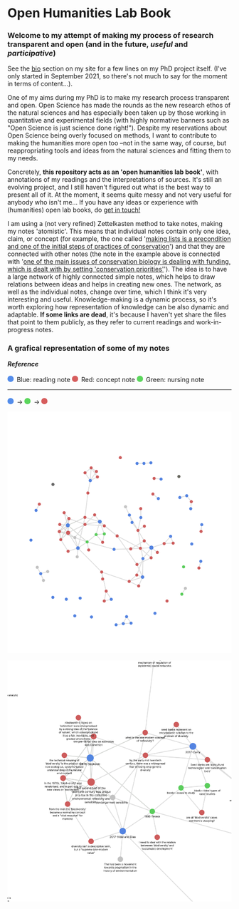 # Open Humanities Lab Book
### Welcome to my attempt of making my process of research transparent and open (and in the future, *useful* and *participative*)

See the [bio](https://www.oliviodare.com/bio.html#what-im-doing-now) section on my site for a few lines on my PhD project itself. (I've only started in September 2021, so there's not much to say for the moment in terms of content...).

One of my aims during my PhD is to make my research process transparent and open. Open Science has made the rounds as the new research ethos of the natural sciences and has especially been taken up by those working in quantitative and experimental fields (with highly normative banners such as "Open Science is just science done right!"). Despite my reservations about Open Science being overly focused on methods, I want to contribute to making the humanities more open too –not in the same way, of course, but reappropriating tools and ideas from the natural sciences and fitting them to my needs. 

Concretely, **this repository acts as an 'open humanities lab book'**, with annotations of my readings and the interpretations of sources. It's still an evolving project, and I still haven't figured out what is the best way to present all of it. At the moment, it seems quite messy and not very useful for anybody who isn't me... If you have any ideas or experience with (humanities) open lab books, do <a href="https://www.oliviodare.com/#socials-and-getting-in-touch" target="_blank">get in touch!</a>

I am using a (not very refined) Zettelkasten method to take notes, making my notes 'atomistic'. This means that individual notes contain only one idea, claim, or concept (for example, the one called '<a href="https://github.com/oliviodare/MakingKnowledge/blob/main/making%20lists%20is%20a%20precondition%20and%20one%20of%20the%20initial%20steps%20of%20practices%20of%20conservation.md" target="_blank">making lists is a precondition and one of the initial steps of practices of conservation</a>') and that they are connected with other notes (the note in the example above is connected with '<a href="https://github.com/oliviodare/MakingKnowledge/blob/main/one%20of%20the%20main%20issues%20of%20conservation%20biology%20is%20dealing%20with%20funding,%20which%20is%20dealt%20with%20by%20setting%20'conservation%20priorities'.md" target="_blank">one of the main issues of conservation biology is dealing with funding, which is dealt with by setting 'conservation priorities'</a>'). The idea is to have a large network of highly connected simple notes, which helps to draw relations between ideas and helps in creating new ones. The network, as well as the individual notes, change over time, which I think it's very interesting and useful. Knowledge-making is a dynamic process, so it's worth exploring how representation of knowledge can be also dynamic and adaptable. **If some links are dead**, it's because I haven't yet share the files that point to them publicly, as they refer to current readings and work-in-progress notes.

### A grafical representation of some of my notes
***Reference***

<svg width="17" height="18">
 <circle cx="7" cy="11" r="7" fill=#538CEA /> 
 </svg> 
Blue: reading note

<svg width="17" height="18">
 <circle cx="7" cy="11" r="7" fill=#d65c5c /> 
 </svg> 
Red: concept note

<svg width="17" height="18">
 <circle cx="7" cy="11" r="7" fill=#5BD65C /> 
 </svg> 
Green: nursing note 

---

<svg width="17" height="18">
 <circle cx="7" cy="11" r="7" fill=#538CEA /> 
 </svg> &#8594 <svg width="17" height="18">
 <circle cx="7" cy="11" r="7" fill=#5BD65C /> 
 </svg>  &#8594 <svg width="17" height="18">
 <circle cx="7" cy="11" r="7" fill=#d65c5c /> 
 </svg> 

![](Pasted%20image%2020210917132805.png)

![](Pasted%20image%2020210917132821.png)